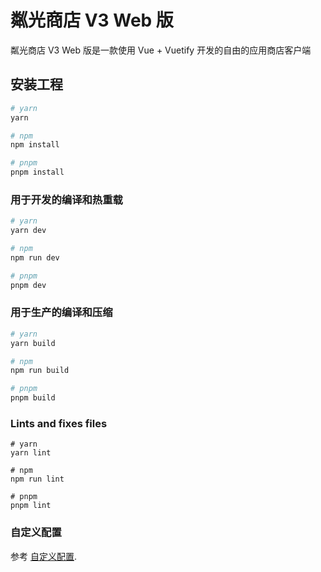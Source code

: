 # 粼光商店 V3 Web 版
粼光商店 V3 Web 版是一款使用 Vue + Vuetify 开发的自由的应用商店客户端

## 安装工程

``` powershell
# yarn
yarn

# npm
npm install

# pnpm
pnpm install
```

### 用于开发的编译和热重载

``` powershell
# yarn
yarn dev

# npm
npm run dev

# pnpm
pnpm dev
```

### 用于生产的编译和压缩

``` powershell
# yarn
yarn build

# npm
npm run build

# pnpm
pnpm build
```

### Lints and fixes files

```
# yarn
yarn lint

# npm
npm run lint

# pnpm
pnpm lint
```

### 自定义配置

参考 [自定义配置](https://vitejs.dev/config/).
